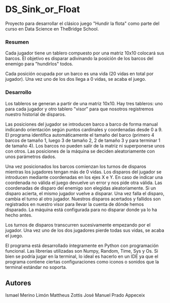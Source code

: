 # DS_Sink_or_Float
Proyecto para desarrollar el clásico juego "Hundir la flota" como parte del curso en Data Science en TheBridge School.

### Resumen
Cada jugador tiene un tablero compuesto por una matriz 10x10 colocará sus barcos. El objetivo es disparar adivinando la posición de los barcos del enemigo para "hundirlos" todos. 

Cada posición ocupada por un barco es una vida (20 vidas en total por jugador). Una vez uno de los dos llega a 0 vidas, se acaba el juego.

### Desarrollo
Los tableros se generan a partir de una matriz 10x10. Hay tres tableros: uno para cada jugador y otro tablero "visor" para que nosotros registremos nuestro historial de disparos.

Las posiciones del jugador se introducen barco a barco de forma manual indicando orientación según puntos cardinales y coordenadas desde 0 a 9. El programa identifica automáticamente el tamaño del barco (primero 4 barcos de tamaño 1, luego 3 de tamaño 2, 2 de tamaño 3 y para terminar 1 de tamaño 4). Los barcos no pueden salir de la matriz ni superponerse unos con otros. Las posiciones de la máquina se deciden aleatoriamente con unos parámetros dados.

Una vez posicionados los barcos comienzan los turnos de disparos mientras los jugadores tengan más de 0 vidas. Los disparos del jugador se introducen mediante coordenadas en los ejes X e Y. En caso de indicar una coordenada no válida el juego devuelve un error y nos pide otra válida. Las coordenadas de disparo del enemigo son elegidas aleatoriamente. Si un disparo acierta, el mismo jugador vuelve a disparar. Una vez falla el disparo, cambia el turno al otro jugador. Nuestros disparos acertados y fallidos son registrados en nuestro visor para llevar la cuenta de dónde hemos disparado. La máquina está configurada para no disparar donde ya lo ha hecho antes.

Los turnos de disparos transcurren sucesivamente empezando por el jugador. Una vez uno de los dos jugadores pierde todas sus vidas, se acaba el juego.

El programa está desarrollado íntegramente en Python con programación funcional. Las librerías utilizadas son Numpy, Random, Time, Sys y Os. Si bien se podría jugar en la terminal, lo ideal es hacerlo en un IDE ya que el programa contiene ciertas configuraciones como iconos o sonidos que la terminal estándar no soporta.

## Autores
Ismael Merino Limón
Mattheus Zottis
José Manuel Prado Appeceix